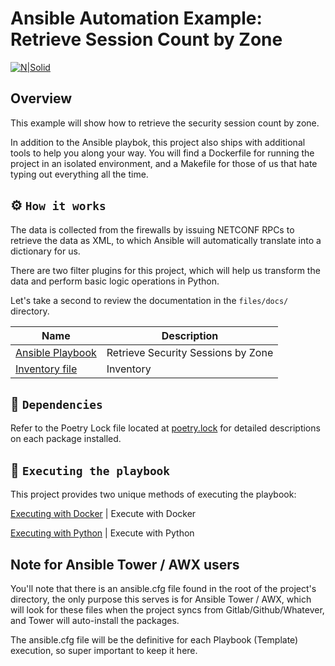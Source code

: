 # Ansible Automation Example: Retrieve Session Count by Zone

[![N|Solid](https://upload.wikimedia.org/wikipedia/commons/3/31/Juniper_Networks_logo.svg)](https://junos-ansible-modules.readthedocs.io/en/stable/)

## Overview

This example will show how to retrieve the security session count by zone.

In addition to the Ansible playbok, this project also ships with additional tools to help you along your way. You will find a Dockerfile for running the project in an isolated environment, and a Makefile for those of us that hate typing out everything all the time.

## ⚙️ `How it works`

The data is collected from the firewalls by issuing NETCONF RPCs to retrieve the data as XML, to which Ansible will automatically translate into a dictionary for us.

There are two filter plugins for this project, which will help us transform the data and perform basic logic operations in Python.

Let's take a second to review the documentation in the `files/docs/` directory.

Name | Description
---- | -----------
[Ansible Playbook](files/docs/pb.get.security_zones.yaml.rst) | Retrieve Security Sessions by Zone
[Inventory file](files/docs/inventory.rst) | Inventory

## 📝 `Dependencies`

Refer to the Poetry Lock file located at [poetry.lock](poetry.lock) for detailed descriptions on each package installed.

## 🚀 `Executing the playbook`

This project provides two unique methods of executing the playbook:

[Executing with Docker](files/docs/execute_with_docker.rst) | Execute with Docker

[Executing with Python](files/docs/execute_with_python.rst) | Execute with Python

## Note for Ansible Tower / AWX users

You'll note that there is an ansible.cfg file found in the root of the project's directory, the only purpose this serves is for Ansible Tower / AWX, which will look for these files when the project syncs from Gitlab/Github/Whatever, and Tower will auto-install the packages.

The ansible.cfg file will be the definitive for each Playbook (Template) execution, so super important to keep it here.
